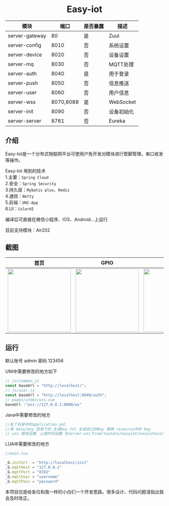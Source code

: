 
<h1 align="center">Easy-iot</h1>  
  
 |模块|端口|是否暴露|描述   |
 | ------------- | ------------- | -------------  | -------------  |
 |server-gateway|80|是|Zuul|
 |server-config|8010|否|系统设置|
 |server-device|8020|否|设备设置|
 |server-mq|8030|否|MQTT处理|
 |server-auth|8040|是|用于登录|
 |server-push|8050|否|信息推送|
 |server-user|8060|否|用户信息|
 |server-wss|8070,8088|是|WebSocket|
 |server-init|8090|否|设备初始化|
 |server-server|8761|否|Eureka|
 

**介绍**
---
Easy-Iot是一个分布式物联网平台可使用户免开发对模块进行管脚管理，串口收发等操作。  

Easy-Iot 用到的技术<br/>
1.主要：`Spring Cloud`<br/>
2.安全：`Spring Security`<br/>
3.持久层：`Mybatis plus`、`Redis`<br/>
4.通信：`Netty`<br/>
5.前端：`UNI-App`<br/>
6.UI：`ColorUI`<br/>

编译后可直接在微信小程序、IOS、Android...上运行

目前支持模块：Air202

**截图**
---
 |首页|GPIO|uart|信息   |
 | ------------- | ------------- | -------------  | -------------  |
 |<img src="https://github.com/tounans/easyiot/blob/master/data/img/home.jpg" width="200" />|<img src="https://github.com/tounans/easyiot/blob/master/data/img/gpio_edit.jpg" width="200" />|<img src="https://github.com/tounans/easyiot/blob/master/data/img/uart_edit.jpg" width="200" />|<img src="https://github.com/tounans/easyiot/blob/master/data/img/msg.jpg" width="200" />|

**运行**
---

默认账号 admin 密码 123456

UNI中需要修改的地方如下
```javascript
// js/common.js
const baseUrl = "http://localhost/";
// js/user.js
const baseUrl = "http://localhost:8040/auth";
// pages/index/wss.vue
baseUrl :"wss://127.0.0.1:8088/ws"
```

Java中需要修改的地方
```java
//各个目录中的application.yml
//用 data/key 目录下的 生成Key.txt 生成自己的Key 替换 resource中的 key
// wss 路径设置、心跳时间设置 在server-wss下com/tounans/easyiot/easyiotwss/wss/WssServerInitialzer.java
```

LUA中需要修改的地方
```javascript
//main.lua

_G.initUrl  = "http://localhost/init" 
_G.mqttHost = "127.0.0.1"
_G.mqttPort = "8765"
_G.mqttUser = "username"
_G.mqttPass = "password"

```

本项目仅是给各位和我一样的小白们一个开发思路，很多设计、代码问题请指出我会及时改正。
